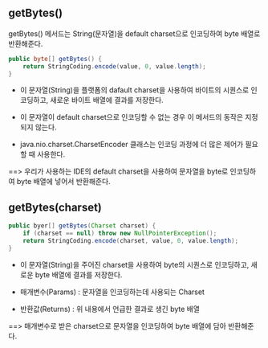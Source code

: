 ## getBytes()

getBytes() 메서드는 String(문자열)을 default charset으로 인코딩하여 byte 배열로 반환해준다.

```java
public byte[] getBytes() {
    return StringCoding.encode(value, 0, value.length);
}
```

* 이 문자열(String)을 플랫폼의 dafault charset을 사용하여 바이트의 시퀀스로 인코딩하고, 새로운 바이트 배열에 결과를 저장한다.

* 이 문자열이 default charset으로 인코딩할 수 없는 경우 이 메서드의 동작은 지정되지 않는다.

* java.nio.charset.CharsetEncoder 클래스는 인코딩 과정에 더 많은 제어가 필요할 때 사용한다.

==> 우리가 사용하는 IDE의 default charset을 사용하여 문자열을 byte로 인코딩하여 byte 배열에 넣어서 반환해준다.


## getBytes(charset)

```java
public byer[] getBytes(Charset charset) {
    if (charset == null) throw new NullPointerException();
    return StringCoding.encode(charset, value, 0, value.length);
}
```

* 이 문자열(String)을 주어진 charset을 사용하여 byte의 시퀀스로 인코딩하고, 새로운 byte 배열에 결과를 저장한다.

* 매개변수(Params) : 문자열을 인코딩하는데 사용되는 Charset

* 반환값(Returns) : 위 내용에서 언급한 결과로 생긴 byte 배열

==> 매개변수로 받은 charset으로 문자열을 인코딩하여 byte 배열에 담아 반환해준다.
